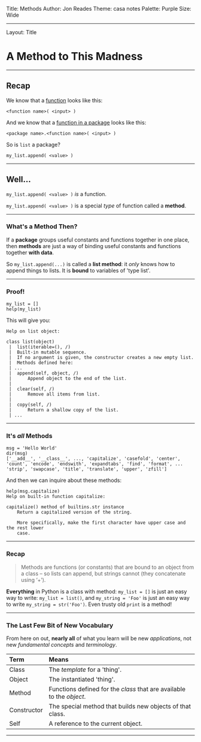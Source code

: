 Title: Methods
Author: Jon Reades
Theme: casa notes
Palette: Purple
Size: Wide

---
Layout: Title
# A Method to This Madness

---
## Recap

We know that a [function](3.4-Functions.md) looks like this:
```
<function name>( <input> )
```
And we know that a [function in a package](3.5-Packages.md) looks like this:
```
<package name>.<function name>( <input> )
```
So is `list` a package?
```
my_list.append( <value> )
```

---
## Well...

`my_list.append( <value> )` _is_ a function.

`my_list.append( <value> )` is a special *type* of function called a **method**.

---
### What's a Method Then?

If a **package** groups useful constants and functions together in one place, then **methods** are just a way of binding useful constants and functions together **with data**. 

So `my_list.append(...)` is called a **list method**: it *only* knows how to append things to lists. It is **bound** to variables of 'type list'.

---
### Proof!

```
my_list = []
help(my_list)
```
This will give you:
```
Help on list object:

class list(object)
 |  list(iterable=(), /)
 |  Built-in mutable sequence.
 |  If no argument is given, the constructor creates a new empty list.
 |  Methods defined here:
 | ...
 |  append(self, object, /)
 |      Append object to the end of the list.
 |
 |  clear(self, /)
 |      Remove all items from list.
 |
 |  copy(self, /)
 |      Return a shallow copy of the list.
 | ...
```

---
### It's *all* Methods

```
msg = 'Hello World'
dir(msg)
['__add__', '__class__', ..., 'capitalize', 'casefold', 'center', 'count', 'encode', 'endswith', 'expandtabs', 'find', 'format', ... 'strip', 'swapcase', 'title', 'translate', 'upper', 'zfill']
```

And then we can inquire about these methods:
```
help(msg.capitalize)
Help on built-in function capitalize:

capitalize() method of builtins.str instance
    Return a capitalized version of the string.

    More specifically, make the first character have upper case and the rest lower
    case.
```

---
### Recap

> Methods are functions (or constants) that are bound to an object from a class – so lists can append, but strings cannot (they concatenate using ‘+’). 

**Everything** in Python is a class with method: `my_list = []` is just an easy way to write: `my_list = list()`, and `my_string = 'Foo'` is just an easy way to write `my_string = str('Foo')`. Even trusty old `print` is a method!

---
### The Last Few Bit of New Vocabulary

From here on out, **nearly all** of what you learn will be new _applications_, not new _fundamental concepts_ and _terminology_.

| Term | Means |
| :--- | :---- |
| Class | The _template_ for a 'thing'. |
| Object | The instantiated 'thing'. |
| Method | Functions defined for the _class_ that are available to the _object_. |
| Constructor | The special method that builds new objects of that class. |
| Self | A reference to the current object. |

---
